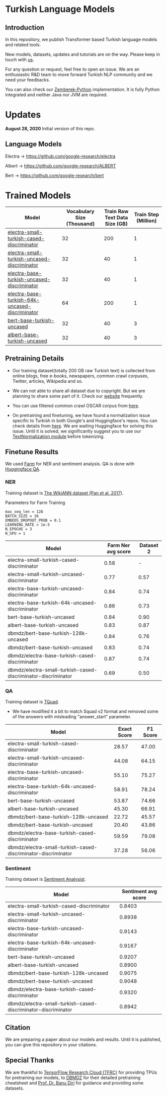 # Turkish Language Models

## Introduction

In this repository, we publish Transformer based Turkish language models and related tools.

New models, datasets, updates and tutorials are on the way. Please keep in touch with [us](https://www.loodos.com.tr/).

For any question or request, feel free to open an issue.
We are an enthusiastic R&D team to move forward Turkish NLP community and we need your feedbacks.

You can also check our [Zemberek-Python](https://github.com/Loodos/zemberek-python) implementation. It is fully Python integrated and
neither Java nor JVM are required. 

# Updates

**August 28, 2020** Initial version of this repo.


## Language Models

Electra -> https://github.com/google-research/electra

Albert -> https://github.com/google-research/ALBERT

Bert -> https://github.com/google-research/bert

# Trained Models

|         Model                     | Vocabulary Size (Thousand) | Train Raw Text Data Size (GB) |     Train Step (Million)   |
|-----------------------------------|-----------------|----------------------|-------------------------------------|
|[electra-small-turkish-cased-discriminator](https://github.com/Loodos/transformers/tree/master/model_cards/loodos/electra-small-turkish-cased-discriminator)       | 32              | 200                  | 1                                   | 
|[electra-small-turkish-uncased-discriminator](https://github.com/Loodos/transformers/tree/master/model_cards/loodos/electra-small-turkish-uncased-discriminator)      | 32              | 40                   | 1                                   | 
|[electra-base-turkish-uncased-discriminator](https://github.com/Loodos/transformers/tree/master/model_cards/loodos/electra-base-turkish-uncased)     | 32              | 40                   | 1                                   | 
|[electra-base-turkish-64k-uncased-discriminator](https://github.com/Loodos/transformers/tree/master/model_cards/loodos/electra-base-turkish-64k-uncased-discriminator)   | 64              | 200                  | 1                                   | 
|[bert-base-turkish-uncased](https://github.com/Loodos/transformers/tree/master/model_cards/loodos/bert-base-turkish-uncased)          | 32              | 40                   | 3                                   |
|[albert-base-turkish-uncased](https://github.com/Loodos/transformers/tree/master/model_cards/loodos/albert-base-turkish-uncased)       | 32              | 40                   | 3                                   |


## Pretraining Details

* Our training dataset(totally 200 GB raw Turkish text) is collected from online blogs, free e-books, newspapers, common crawl corpuses, Twitter, articles, Wikipedia and so.

* We can not able to share all dataset due to copyright.
But we are planning to share some part of it. Check our [website](https://www.loodos.com.tr/) frequently.

* You can use filtered common crawl OSCAR corpus from [here](https://oscar-corpus.com/).

* On pretraining and finetuning, we have found a normalization issue specific to Turkish in both Google's and Huggingface's repos.
You can check details from [here](https://github.com/huggingface/transformers/issues/6680).
We are waiting Huggingface for solving this issue. Until it is solved, we significantly suggest you to use our [TextNormalization module](https://github.com/Loodos/turkish-language-models/blob/master/text_normalization.py) before tokenizing.

## Finetune Results

We used [Farm](https://github.com/deepset-ai/FARM) for NER and sentiment analysis.
QA is done with [Huggingface QA](https://github.com/huggingface/transformers/tree/master/examples/question-answering).

### NER

Training dataset is [The WikiANN dataset (Pan et al. 2017)](https://www.aclweb.org/anthology/P17-1178.pdf).

Parameters for Farm Training
```
max_seq_len = 128
BATCH_SIZE = 16
EMBEDS_DROPOUT_PROB = 0.1
LEARNING_RATE = 1e-5
N_EPOCHS = 3
N_GPU = 1
```

| Model                                                | Farm Ner avg score | Dataset 2 |
|------------------------------------------------------|--------------------|-----------|
| electra-small-turkish-cased-discriminator                          | 0.58               | -         |
| electra-small-turkish-uncased-discriminator                        | 0.77               | 0.57      |
| electra-base-turkish-uncased-discriminator                         | 0.84               | 0.74      |
| electra-base-turkish-64k-uncased-discriminator                     | 0.86               | 0.73      |
| bert-base-turkish-uncased                            | 0.84               | 0.90      |
| albert-base-turkish-uncased                          | 0.83               | 0.87      |
| dbmdz/bert-base-turkish-128k-uncased                 | 0.84               | 0.76      |
| dbmdz/bert-base-turkish-uncased                      | 0.83               | 0.74      |
| dbmdz/electra-base-turkish-cased-discriminator       | 0.87               | 0.74      |
| dbmdz/electra-small-turkish-cased-discriminator-discriminator      | 0.69               | 0.50      |



### QA

Training dataset is [TQuad](https://github.com/TQuad/turkish-nlp-qa-dataset).
 
* We have modified it a bit to match Squad v2 format and removed some of the answers with misleading "answer_start" parameter.

| Model                                                       | Exact Score | F1 Score |
|-------------------------------------------------------------|-------------|----------|
| electra-small-turkish-cased-discriminator                                 | 28.57       | 47.00    |
| electra-small-turkish-uncased-discriminator                               | 44.08       | 64.15    |
| electra-base-turkish-uncased-discriminator                                | 55.10       | 75.27    |
| electra-base-turkish-64k-uncased-discriminator                            | 58.91       | 78.24    |
| bert-base-turkish-uncased                                   | 53.87       | 74.66    |
| albert-base-turkish-uncased                                 | 45.30       | 66.91    |
| dbmdz/bert-base-turkish-128k-uncased                        | 22.72       | 45.57    |
| dbmdz/bert-base-turkish-uncased                             | 20.40       | 43.86    |
| dbmdz/electra-base-turkish-cased-discriminator              | 59.59       | 79.08    |
| dbmdz/electra-small-turkish-cased-discriminator-discriminator             | 37.28       | 56.06    |


### Sentiment

Training dataset is [Sentiment Analysist](https://github.com/merveyapnaz/Sentiment-Analysist).

|                     Model                                 | Sentiment avg score |
|-----------------------------------------------------------|---------------------|
| electra-small-turkish-cased-discriminator                               | 0.8403              |
| electra-small-turkish-uncased-discriminator                             | 0.8938              |
| electra-base-turkish-uncased-discriminator                              | 0.9143              |
| electra-base-turkish-64k-uncased-discriminator                          | 0.9167              |
| bert-base-turkish-uncased                                 | 0.9207              |
| albert-base-turkish-uncased                               | 0.8900              |
| dbmdz/bert-base-turkish-128k-uncased                      | 0.9075              |
| dbmdz/bert-base-turkish-uncased                           | 0.9048              |
| dbmdz/electra-base-turkish-cased-discriminator            | 0.9320              |
| dbmdz/electra-small-turkish-cased-discriminator-discriminator           | 0.8942              |


## Citation

We are preparing a paper about our models and results. Until it is published, you can give this repository in your citations.

## Special Thanks

We are thankful to [TensorFlow Research Cloud (TFRC)](https://www.tensorflow.org/tfrc) for providing TPUs for pretraining our models,
to [DBMDZ](https://github.com/stefan-it/turkish-bert) for their detailed pretraining cheatsheet and [Prof. Dr. Banu Diri](https://avesis.yildiz.edu.tr/diri) for guidance and providing some datasets. 

